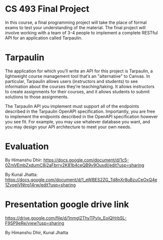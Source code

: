 # CS 493 Final Project

In this course, a final programming project will take the place of formal exams to test your understanding of the material. The final project will involve working with a team of 3-4 people to implement a complete RESTful API for an application called Tarpaulin.

# Tarpaulin
The application for which you’ll write an API for this project is Tarpaulin, a lightweight course management tool that’s an "alternative" to Canvas. In particular, Tarpaulin allows users (instructors and students) to see information about the courses they’re teaching/taking. It allows instructors to create assignments for their courses, and it allows students to submit solutions to those assignments.

The Tarpaulin API you implement must support all of the endpoints described in the Tarpaulin OpenAPI specification. Importantly, you are free to implement the endpoints described in the OpenAPI specification however you see fit. For example, you may use whatever database you want, and you may design your API architecture to meet your own needs.
#

# Evaluation
By Himanshu Dhir:
https://docs.google.com/document/d/1c5-0ZmVEmbZxdumC8j2aFbrry2K81b4ceQB9v9OusdI/edit?usp=sharing

By Kunal Jhatta:
https://docs.google.com/document/d/1_eWBES2ZG_Td8nXr8uBzuCeOxQ4e1ZvqeiVNtrp14rw/edit?usp=sharing
#

# Presentation google drive link

https://drive.google.com/file/d/1nmgl2ThyTPyIx_EoiQHrbSL-F9SP9eRe/view?usp=sharing



By Himanshu Dhir, Kunal Jhatta